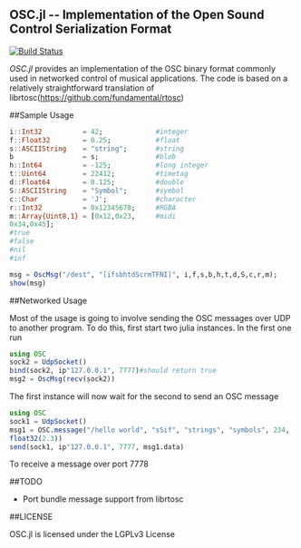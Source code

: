 OSC.jl -- Implementation of the Open Sound Control Serialization Format
-----------------------------------------------------------------------

[![Build Status](https://travis-ci.org/fundamental/OSC.jl.png)](https://travis-ci.org/fundamental/OSC.jl)

_OSC.jl_ provides an implementation of the OSC binary format commonly
used in networked control of musical applications.
The code is based on a relatively straightforward translation of
librtosc(https://github.com/fundamental/rtosc)

##Sample Usage

```julia
i::Int32          = 42;             #integer
f::Float32        = 0.25;           #float
s::ASCIIString    = "string";       #string
b                 = s;              #blob
h::Int64          = -125;           #long integer
t::Uint64         = 22412;          #timetag
d::Float64        = 0.125;          #double
S::ASCIIString    = "Symbol";       #symbol
c::Char           = 'J';            #character
r::Int32          = 0x12345678;     #RGBA
m::Array{Uint8,1} = [0x12,0x23,     #midi
0x34,0x45];
#true
#false
#nil
#inf

msg = OscMsg("/dest", "[ifsbhtdScrmTFNI]", i,f,s,b,h,t,d,S,c,r,m);
show(msg)
```

##Networked Usage

Most of the usage is going to involve sending the OSC messages over UDP to
another program.
To do this, first start two julia instances.
In the first one run

```julia
using OSC
sock2 = UdpSocket()
bind(sock2, ip"127.0.0.1", 7777)#should return true
msg2 = OscMsg(recv(sock2))
```

The first instance will now wait for the second to send an OSC message

```julia
using OSC
sock1 = UdpSocket()
msg1 = OSC.message("/hello world", "sSif", "strings", "symbols", 234,
float32(2.3))
send(sock1, ip"127.0.0.1", 7777, msg1.data)
```
To receive a message over port 7778


##TODO

- Port bundle message support from librtosc

##LICENSE

OSC.jl is licensed under the LGPLv3 License

